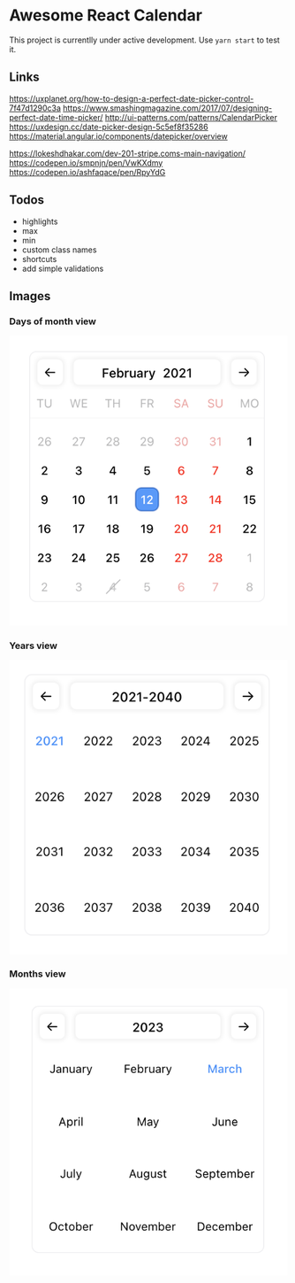 # Awesome React Calendar

This project is currentlly under active development. Use `yarn start` to test it.

## Links

https://uxplanet.org/how-to-design-a-perfect-date-picker-control-7f47d1290c3a
https://www.smashingmagazine.com/2017/07/designing-perfect-date-time-picker/
http://ui-patterns.com/patterns/CalendarPicker
https://uxdesign.cc/date-picker-design-5c5ef8f35286
https://material.angular.io/components/datepicker/overview

https://lokeshdhakar.com/dev-201-stripe.coms-main-navigation/
https://codepen.io/smpnjn/pen/VwKXdmy
https://codepen.io/ashfaqace/pen/RpyYdG

## Todos

- highlights
- max
- min
- custom class names
- shortcuts
- add simple validations

## Images

### Days of month view

![Month Dates View](./images/view-1.png)

### Years view

![Years View](./images/view-2.png)

### Months view

![Months View](./images/view-3.png)
